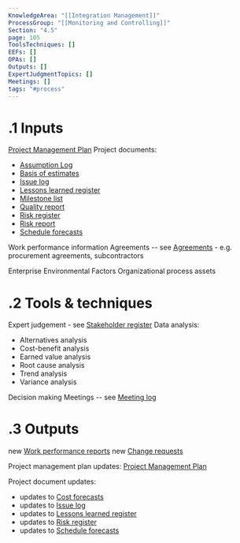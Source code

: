 ```yaml
---
KnowledgeArea: "[[Integration Management]]"
ProcessGroup: "[[Monitoring and Controlling]]"
Section: "4.5"
page: 105
ToolsTechniques: []
EEFs: []
OPAs: []
Outputs: []
ExpertJudgmentTopics: []
Meetings: []
tags: "#process"
---
```

# .1 Inputs
[Project Management Plan](Project%20Management%20Plan.md)
Project documents:
* [Assumption Log](Assumption%20Log.md)
* [Basis of estimates](Basis%20of%20estimates.md)
* [Issue log](Issue%20log.md)
* [Lessons learned register](Lessons%20learned%20register.md)
* [Milestone list](Milestone%20list.md)
* [Quality report](Quality%20report.md)
* [Risk register](Risk%20register.md)
* [Risk report](Risk%20report.md)
* [Schedule forecasts](Schedule%20forecasts.md)

Work performance information
Agreements -- see [Agreements](Agreements.md) - e.g. procurement agreements, subcontractors

Enterprise Environmental Factors
Organizational process assets

# .2 Tools & techniques
Expert judgement - see [Stakeholder register](Stakeholder%20register.md)
Data analysis:
* Alternatives analysis
* Cost-benefit analysis
* Earned value analysis
* Root cause analysis
* Trend analysis
* Variance analysis

Decision making
Meetings -- see [Meeting log](Meeting%20log.md)

# .3 Outputs
new [Work performance reports](Procurement%20documentation.md)
new [Change requests](Change%20requests.md)

Project management plan updates: [Project Management Plan](Project%20Management%20Plan.md)

Project document updates:
* updates to [Cost forecasts](Cost%20forecasts.md)
* updates to [Issue log](Issue%20log.md)
* updates to [Lessons learned register](Lessons%20learned%20register.md)
* updates to [Risk register](Risk%20register.md)
* updates to [Schedule forecasts](Schedule%20forecasts.md)


